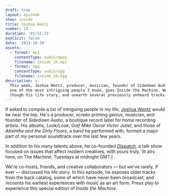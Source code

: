 ```yaml
---
draft: true
layout: episode
show: inside
title: Joshua Wentz
number: 18
duration: '01:51:31'
explicit: false
date: '2013-10-29'
assets:
  - format: mp3
    contentType: audio/mpeg
    filename: inside_18.mp3
  - format: ogg
    contentType: audio/ogg
    filename: inside_18.ogg
description: >-
  This week, Joshua Wentz, producer, musician, founder of Sidedown Audio, and
  one of the most intriguing people I know, goes Inside the Machine. We walk
  though his life story, and unearth several previously unheard tracks.
---
```

If asked to compile a list of intriguing people in my life, [Joshua Wentz](http://joshuawentz.com) would be near the top. He's a producer, screen printing genius, musician, and founder of _Sidedown Audio_, a boutique record label for home recording artists. His albums, _Look/Look_, _Golf Mike Oscar Victor Juliet_, and those of _Absinthe and the Dirty Floors_, a band he performed with, formed a major part of my personal soundtrack over the last few years.

In addition to his many talents above, he co-founded [_Dispatch_](http://machine.fm/dispatch), a talk show focused on issues that affect modern creatives, with yours truly. (It airs here, on The Machine, Tuesdays at midnight GMT.)

We're co-hosts, friends, and creative collaborators &mdash; but we've rarely, if ever &mdash; discussed his life story. In this episode, he exposes older tracks from the back catalog, some of which have never been broadcast, and recounts his earliest experiences with music as an art form. Press play to experience this special edition of _Inside the Machine_.
